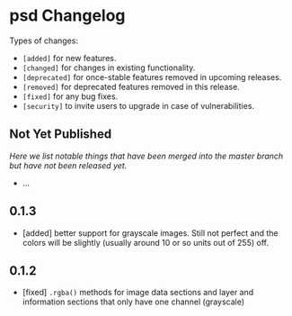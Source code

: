 # psd Changelog

Types of changes:

- `[added]` for new features.
- `[changed]` for changes in existing functionality.
- `[deprecated]` for once-stable features removed in upcoming releases.
- `[removed]` for deprecated features removed in this release.
- `[fixed]` for any bug fixes.
- `[security]` to invite users to upgrade in case of vulnerabilities.

## Not Yet Published

_Here we list notable things that have been merged into the master branch but have not been released yet._

- ...

## 0.1.3

- [added] better support for grayscale images. Still not perfect and the colors will be slightly (usually around 10 or so units out of 255) off.

## 0.1.2

- [fixed] `.rgba()` methods for image data sections and layer and information sections that only have one channel (grayscale)
